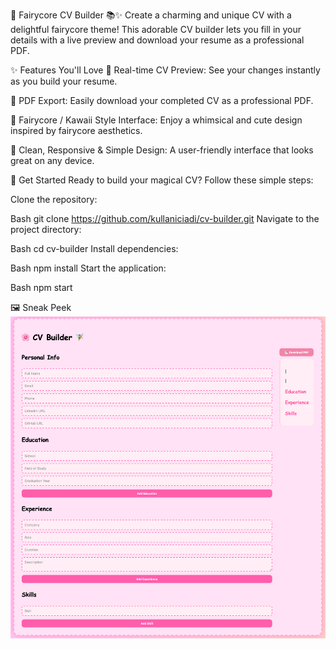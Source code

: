 🌸 Fairycore CV Builder 📚✨
Create a charming and unique CV with a delightful fairycore theme! This adorable CV builder lets you fill in your details with a live preview and download your resume as a professional PDF.

✨ Features You'll Love
📄 Real-time CV Preview: See your changes instantly as you build your resume.

💾 PDF Export: Easily download your completed CV as a professional PDF.

🌸 Fairycore / Kawaii Style Interface: Enjoy a whimsical and cute design inspired by fairycore aesthetics.

📱 Clean, Responsive & Simple Design: A user-friendly interface that looks great on any device.

🚀 Get Started
Ready to build your magical CV? Follow these simple steps:

Clone the repository:

Bash
git clone https://github.com/kullaniciadi/cv-builder.git
Navigate to the project directory:

Bash
cd cv-builder
Install dependencies:

Bash
npm install
Start the application:

Bash
npm start

🖼️ Sneak Peek
![Uygulama Ekran Görüntüsü](screenshot/1.png)
